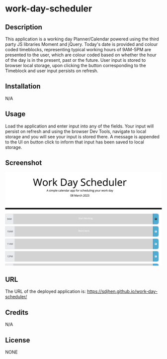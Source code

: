 # work-day-scheduler

## Description

This application is a working day Planner/Calendar powered using the third party JS libraries Moment and jQuery. Today's date is provided and colour coded timeblocks, representing typical working hours of 9AM-5PM are presented to the user, which are colour coded based on whether the hour of the day is in the present, past or the future. User input is stored to browser local storage, upon clicking the button corresponding to the Timeblock and user input persists on refresh.

## Installation

N/A

## Usage

Load the application and enter input into any of the fields. Your input will persist on refresh and using the browser Dev Tools, navigate to local storage and you will see your input is stored there. A message is appended to the UI on button click to inform that input has been saved to local storage.

## Screenshot

![PLANNER](./img/planner.png)

## URL

The URL of the deployed application is: https://sdjhen.github.io/work-day-scheduler/

## Credits

N/A

## License

NONE
